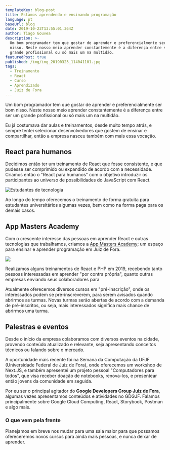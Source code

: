 ```yaml
---
templateKey: blog-post
title: Estamos aprendendo e ensinando programação
language: pt
baseUrl: blog
date: 2019-10-23T13:55:01.364Z
author: Tiago Gouvea
description: >-
  Um bom programador tem que gostar de aprender e preferencialmente ser bom
  nisso. Neste nosso meio aprender constantemente é a diferença entre ser um
  grande profissional ou só mais um na multidão.
featuredPost: true
published: /img/img_20190323_114041101.jpg
tags:
  - Treinamento
  - React
  - Curso
  - Aprendizado
  - Juiz de Fora
---
```

Um bom programador tem que gostar de aprender e preferencialmente ser bom nisso. Neste nosso meio aprender constantemente é a diferença entre ser um grande profissional ou só mais um na multidão.

Eu já costumava dar aulas e treinamentos, desde muito tempo atrás, e sempre tentei selecionar desenvolvedores que gostem de ensinar e compartilhar, então a empresa nasceu também com mais essa vocação.

## React para humanos

Decidimos então ter um treinamento de React que fosse consistente, e que pudesse ser comprimido ou expandido de acordo com a necessidade. Criamos então o "React para humanos" com o objetivo introduzir os participantes ao universo de possibilidades do JavaScript com React.

![Estudantes de tecnologia](/img/img_20181211_164658894.jpg)

Ao longo do tempo oferecemos o treinamento de forma gratuita para estudantes universitários algumas vezes, bem como na forma paga para os demais casos.

## App Masters Academy

Com o crescente interesse das pessoas em aprender React e outras tecnologias que trabalhamos, criamos a [App Masters Academy](https://academy.appmasters.io/); um espaço para ensinar e aprender programação em Juiz de Fora.

![](/img/logo-academy.png)

Realizamos alguns treinamentos de React e PHP em 2019, recebendo tanto pessoas interessadas em aprender "por contra própria", quanto outras empresas enviando seus colaboradores para 

Atualmente oferecemos diversos cursos em "pré-inscrição", onde os interessados podem se pré-inscreverem, para serem avisados quando abrirmos as turmas. Novas turmas serão abertas de acordo com a demanda de pré-inscritos, ou seja, mais interessados significa mais chance de abrirmos uma turma.

## Palestras e eventos

Desde o início da empresa colaboramos com diversos eventos na cidade, provendo conteúdo atualizado e relevante, seja apresentando conceitos técnicos ou falando sobre o mercado.

A oportunidade mais recente foi na Semana da Computação da UFJF (Universidade Federal de Juiz de Fora), onde oferecemos um workshop de Next.JS, e também apresentei um projeto pessoal "Computadores para todos", que visa receber doação de notebooks, renova-los, e presentear então jovens da comunidade em seguida.

Por eu ser o principal agitador do **Google Developers Group Juiz de Fora**, algumas vezes apresentamos conteúdos e atividades no GDGJF. Falamos principalmente sobre Google Cloud Computing, React, Storybook, Postman e algo mais.

### O que vem pela frente

Planejamos em breve nos mudar para uma sala maior para que possamos ofereceremos novos cursos para ainda mais pessoas, e nunca deixar de aprender.

